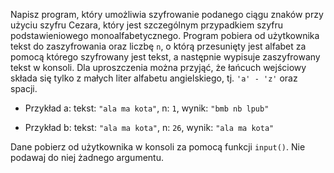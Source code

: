 Napisz program, który umożliwia szyfrowanie podanego ciągu znaków przy użyciu szyfru Cezara, który jest szczególnym przypadkiem szyfru podstawieniowego monoalfabetycznego. Program pobiera od użytkownika tekst do zaszyfrowania oraz liczbę `n`, o którą przesunięty jest alfabet za pomocą którego szyfrowany jest tekst, a następnie wypisuje zaszyfrowany tekst w konsoli. Dla uproszczenia można przyjąć, że łańcuch wejściowy składa się tylko z małych liter alfabetu angielskiego, tj. `'a' - 'z'` oraz spacji.

* Przykład a: tekst: `"ala ma kota"`, n: `1`, wynik: `"bmb nb lpub"`

* Przykład b: tekst: `"ala ma kota"`, n: `26`, wynik: `"ala ma kota"`

Dane pobierz od użytkownika w konsoli za pomocą funkcji `input()`. Nie podawaj do niej żadnego argumentu.
